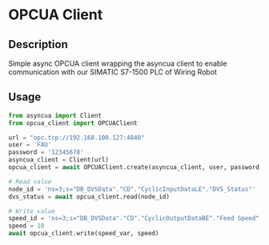 # OPCUA Client


## Description
Simple async OPCUA client wrapping the asyncua client to enable communication with our SIMATIC S7-1500 PLC of Wiring Robot


## Usage

```python
from asyncua import Client
from opcua_client import OPCUAClient

url = "opc.tcp://192.168.100.127:4840"
user = 'FAU'
password = '12345678'
asyncua_client = Client(url)
opcua_client = await OPCUAClient.create(asyncua_client, user, password)

# Read value
node_id = 'ns=3;s="DB_DVSData"."CD"."CyclicInputDataLE"."DVS_Status"'
dvs_status = await opcua_client.read(node_id)

# Write value
speed_id = 'ns=3;s="DB_DVSData"."CD"."CyclicOutputDataBE"."Feed Speed"'
speed = 10
await opcua_client.write(speed_var, speed)
```
